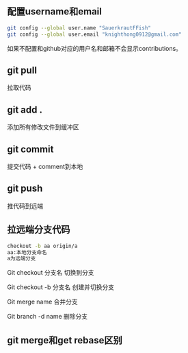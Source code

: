 ## 配置username和email

```bash
git config --global user.name "SauerkrautFFish"
git config --global user.email "knighthong0912@gmail.com"
```

如果不配置和github对应的用户名和邮箱不会显示contributions。



## git pull

拉取代码



## git add .

添加所有修改文件到缓冲区



## git commit

提交代码 + comment到本地

## git push

推代码到远端

## 拉远端分支代码

```bash
checkout -b aa origin/a
aa:本地分支命名
a为远端分支
```



Git checkout 分支名 切换到分支

Git checkout -b 分支名 创建并切换分支

Git merge name 合并分支

Git branch -d name 删除分支



## git merge和get rebase区别

